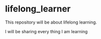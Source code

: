 # lifelong_learner
This repository will be about lifelong learning.

I will be sharing every thing I am learning 
